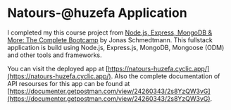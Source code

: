 # Natours-@huzefa Application

I completed my this course project from [Node.js, Express, MongoDB & More: The Complete Bootcamp](https://www.udemy.com/course/nodejs-express-mongodb-bootcamp/) by Jonas Schmedtmann. 
This fullstack application is build using Node.js, Express.js, MongoDB, Mongoose (ODM) and other tools and frameworks.

You can visit the deployed app at [https://natours-huzefa.cyclic.app/](https://natours-huzefa.cyclic.app/).
Also the complete documentation of API resourses for this app can be found at [https://documenter.getpostman.com/view/24260343/2s8YzQW3vG](https://documenter.getpostman.com/view/24260343/2s8YzQW3vG).
